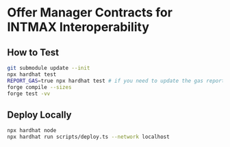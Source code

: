# Offer Manager Contracts for INTMAX Interoperability

## How to Test

```sh
git submodule update --init
npx hardhat test
REPORT_GAS=true npx hardhat test # if you need to update the gas report
forge compile --sizes
forge test -vv
```

## Deploy Locally

```sh
npx hardhat node
npx hardhat run scripts/deploy.ts --network localhost
```
